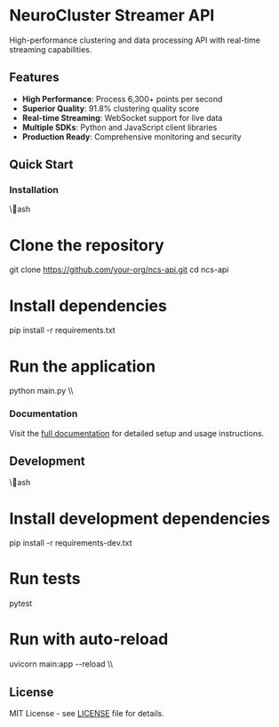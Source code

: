 ﻿<!-- File: README.md
<!-- Description: Main project documentation and overview
<!-- Last updated: 2025-06-10 08:51:22 -->
# NeuroCluster Streamer API

High-performance clustering and data processing API with real-time streaming capabilities.

## Features

- **High Performance**: Process 6,300+ points per second
- **Superior Quality**: 91.8% clustering quality score
- **Real-time Streaming**: WebSocket support for live data
- **Multiple SDKs**: Python and JavaScript client libraries
- **Production Ready**: Comprehensive monitoring and security

## Quick Start

### Installation

\\\ash
# Clone the repository
git clone https://github.com/your-org/ncs-api.git
cd ncs-api

# Install dependencies
pip install -r requirements.txt

# Run the application
python main.py
\\\

### Documentation

Visit the [full documentation](./docs/README.md) for detailed setup and usage instructions.

## Development

\\\ash
# Install development dependencies
pip install -r requirements-dev.txt

# Run tests
pytest

# Run with auto-reload
uvicorn main:app --reload
\\\

## License

MIT License - see [LICENSE](LICENSE) file for details.
